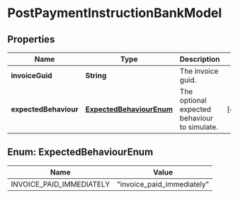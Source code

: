 

# PostPaymentInstructionBankModel


## Properties

| Name | Type | Description | Notes |
|------------ | ------------- | ------------- | -------------|
|**invoiceGuid** | **String** | The invoice guid. |  |
|**expectedBehaviour** | [**ExpectedBehaviourEnum**](#ExpectedBehaviourEnum) | The optional expected behaviour to simulate. |  [optional] |



## Enum: ExpectedBehaviourEnum

| Name | Value |
|---- | -----|
| INVOICE_PAID_IMMEDIATELY | &quot;invoice_paid_immediately&quot; |



